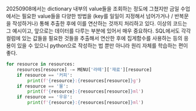 20250908에서는 dictionary 내부의 value들을 조회하는 정도에 그쳤지만 금일 수업에서는 필요한 value들을 다양한 방법을 (key를 일일이 지정해서 넘어가거나 / 반복문을 작성하거나)
통해 추출한 후에 이를 연산하는 것까지 처리하고 있다.
이상의 코드는 그 예시이고, 앞으로는 데이터를 다루는 부분에 있어서 매우 중요하다.
SQL에서도 각각 컬럼에 있는 값들을 필요한 것들을 추출해서 연산한 후에 집게함수를 사용하는 등의 응용이 있을 수 있으니 python으로 작성하는 법 뿐만 아니라
원리 자체를 학습하는 편이 좋다.
```python
for resource in resources:
    resources[resource] -= MENU['라떼']['재료'][resource]
    if resource == '커피':
        print(f'{resource}:{resources[resource]}g')
    if resource == '물':
        print(f'{resource}:{resources[resource]}ml')
    if resource == '우유':
        print(f'{resource}:{resources[resource]}ml')
```